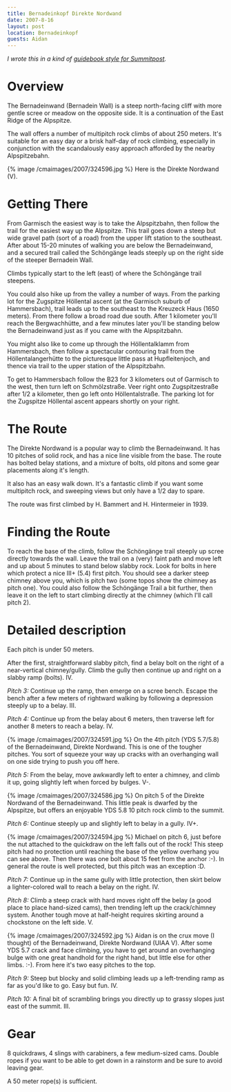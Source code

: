 ```yaml
---
title: Bernadeinkopf Direkte Nordwand
date: 2007-8-16
layout: post
location: Bernadeinkopf
guests: Aidan
---
```


*I wrote this in a kind of [guidebook style for Summitpost](https://www.summitpost.org/direkte-nordwand/332798).*

# Overview

The Bernadeinwand (Bernadein Wall) is a steep north-facing cliff with more
gentle scree or meadow on the opposite side. It is a continuation of the East
Ridge of the Alpspitze.

The wall offers a number of multipitch rock climbs of about 250 meters. It's
suitable for an easy day or a brisk half-day of rock climbing, especially in
conjunction with the scandalously easy approach afforded by the nearby
Alpspitzebahn.

{% image /cmaimages/2007/324596.jpg %}
Here is the Direkte Nordwand (V).

# Getting There

From Garmisch the easiest way is to take the Alpspitzbahn, then follow the
trail for the easiest way up the Alpspitze. This trail goes down a steep but
wide gravel path (sort of a road) from the upper lift station to the southeast.
After about 15-20 minutes of walking you are below the Bernadeinwand, and a
secured trail called the Schöngänge leads steeply up on the right side of the
steeper Bernadein Wall.

Climbs typically start to the left (east) of where the Schöngänge trail steepens.

You could also hike up from the valley a number of ways. From the parking lot
for the Zugspitze Höllental ascent (at the Garmisch suburb of Hammersbach),
trail leads up to the southeast to the Kreuzeck Haus (1650 meters). From there
follow a broad road due south. After 1 kilometer you'll reach the
Bergwachhütte, and a few minutes later you'll be standing below the
Bernadeinwand just as if you came with the Alpspitzbahn.

You might also like to come up through the Höllentalklamm from Hammersbach,
then follow a spectacular contouring trail from the Höllentalangerhütte to the
picturesque little pass at Hupfleitenjoch, and thence via trail to the upper
station of the Alpspitzbahn.

To get to Hammersbach follow the B23 for 3 kilometers out of Garmisch to the
west, then turn left on Schmölzstraße. Veer right onto Zugspitzestraße after
1/2 a kilometer, then go left onto Höllentalstraße. The parking lot for the
Zugspitze Höllental ascent appears shortly on your right.

# The Route

The Direkte Nordwand is a popular way to climb the Bernadeinwand. It has 10
pitches of solid rock, and has a nice line visible from the base. The route has
bolted belay stations, and a mixture of bolts, old pitons and some gear
placements along it's length.

It also has an easy walk down. It's a fantastic climb if you want some
multipitch rock, and sweeping views but only have a 1/2 day to spare.

The route was first climbed by H. Bammert and H. Hintermeier in 1939.

# Finding the Route

To reach the base of the climb, follow the Schöngänge trail steeply up scree
directly towards the wall. Leave the trail on a (very) faint path and move left
and up about 5 minutes to stand below slabby rock. Look for bolts in here which
protect a nice III+ (5.4) first pitch. You should see a darker steep chimney
above you, which is pitch two (some topos show the chimney as pitch one). You
could also follow the Schöngänge Trail a bit further, then leave it on the left
to start climbing directly at the chimney (which I'll call pitch 2).

# Detailed description

Each pitch is under 50 meters.

After the first, straightforward slabby pitch, find a belay bolt on the right of a near-vertical chimney/gully. Climb the gully then continue up and right on a slabby ramp (bolts). IV.

_Pitch 3:_ Continue up the ramp, then emerge on a scree bench. Escape the bench after a few meters of rightward walking by following a depression steeply up to a belay. III.

_Pitch 4:_ Continue up from the belay about 6 meters, then traverse left for another 8 meters to reach a belay. IV.

{% image /cmaimages/2007/324591.jpg %}
On the 4th pitch (YDS 5.7/5.8) of the Bernadeinwand, Direkte Nordwand. This is one
of the tougher pitches. You sort of squeeze your way up cracks with an
overhanging wall on one side trying to push you off here.

_Pitch 5:_ From the belay, move awkwardly left to enter a chimney, and climb it up, going slightly left when forced by bulges. V-.

{% image /cmaimages/2007/324586.jpg %}
On pitch 5 of the Direkte Nordwand of the Bernadeinwand. This little peak is
dwarfed by the Alpspitze, but offers an enjoyable YDS 5.8 10 pitch rock climb to
the summit.

_Pitch 6:_ Continue steeply up and slightly left to belay in a gully. IV+.

{% image /cmaimages/2007/324594.jpg %}
Michael on pitch 6, just before the nut attached to the quickdraw on the left
falls out of the rock! This steep pitch had no protection until reaching the
base of the yellow overhang you can see above. Then there was one bolt about 15 feet from the anchor :-). In general the route is well protected, but this pitch was an
exception :D.

_Pitch 7:_ Continue up in the same gully with little protection, then skirt below a lighter-colored wall to reach a belay on the right. IV.

_Pitch 8:_ Climb a steep crack with hard moves right off the belay (a good place to place hand-sized cams), then trending left up the crack/chimney system. Another tough move at half-height requires skirting around a chockstone on the left side. V.

{% image /cmaimages/2007/324592.jpg %}
Aidan is on the crux move (I thought) of the Bernadeinwand, Direkte Nordwand
(UIAA V). After some YDS 5.7 crack and face climbing, you have to get around an
overhanging bulge with one great handhold for the right hand, but little else
for other limbs. :-). From here it's two easy pitches to the top.

_Pitch 9:_ Steep but blocky and solid climbing leads up a left-trending ramp as far as you'd like to go. Easy but fun. IV.

_Pitch 10:_ A final bit of scrambling brings you directly up to grassy slopes just east of the summit. III.

# Gear

8 quickdraws, 4 slings with carabiners, a few medium-sized cams. Double ropes
if you want to be able to get down in a rainstorm and be sure to avoid leaving
gear.

A 50 meter rope(s) is sufficient.

